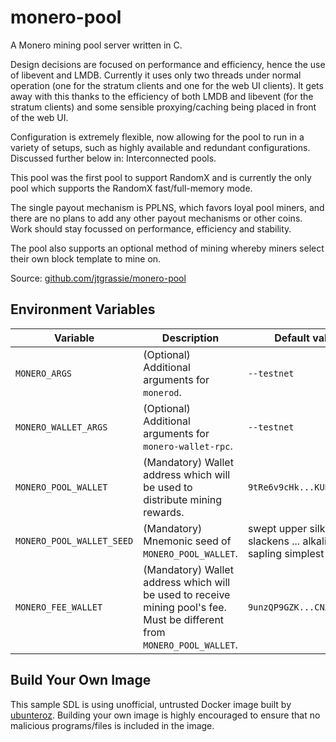 monero-pool
===========

A Monero mining pool server written in C.

Design decisions are focused on performance and efficiency, hence the use of libevent and LMDB. Currently it uses only two threads under normal operation (one for the stratum clients and one for the web UI clients). It gets away with this thanks to the efficiency of both LMDB and libevent (for the stratum clients) and some sensible proxying/caching being placed in front of the web UI.

Configuration is extremely flexible, now allowing for the pool to run in a variety of setups, such as highly available and redundant configurations. Discussed further below in: Interconnected pools.

This pool was the first pool to support RandomX and is currently the only pool which supports the RandomX fast/full-memory mode.

The single payout mechanism is PPLNS, which favors loyal pool miners, and there are no plans to add any other payout mechanisms or other coins. Work should stay focussed on performance, efficiency and stability.

The pool also supports an optional method of mining whereby miners select their own block template to mine on.

Source: [github.com/jtgrassie/monero-pool](https://github.com/jtgrassie/monero-pool)

Environment Variables
---------------------

| Variable | Description | Default value |
|----------|-------------|---------------|
| `MONERO_ARGS` | (Optional) Additional arguments for `monerod`. | `--testnet` |
| `MONERO_WALLET_ARGS` | (Optional) Additional arguments for `monero-wallet-rpc`. | `--testnet` |
| `MONERO_POOL_WALLET` | (Mandatory) Wallet address which will be used to distribute mining rewards. | `9tRe6v9cHk...KURJ3AxUNH` |
| `MONERO_POOL_WALLET_SEED` | (Mandatory) Mnemonic seed of `MONERO_POOL_WALLET`. | swept upper silk slackens ... alkaline sapling simplest upper |
| `MONERO_FEE_WALLET` | (Mandatory) Wallet address which will be used to receive mining pool's fee. Must be different from `MONERO_POOL_WALLET`. | `9unzQP9GZK...CNXNk45NDv` |

Build Your Own Image
--------------------
This sample SDL is using unofficial, untrusted Docker image built by [ubunteroz](https://github.com/ubunteroz). Building your own image is highly encouraged to ensure that no malicious programs/files is included in the image.
